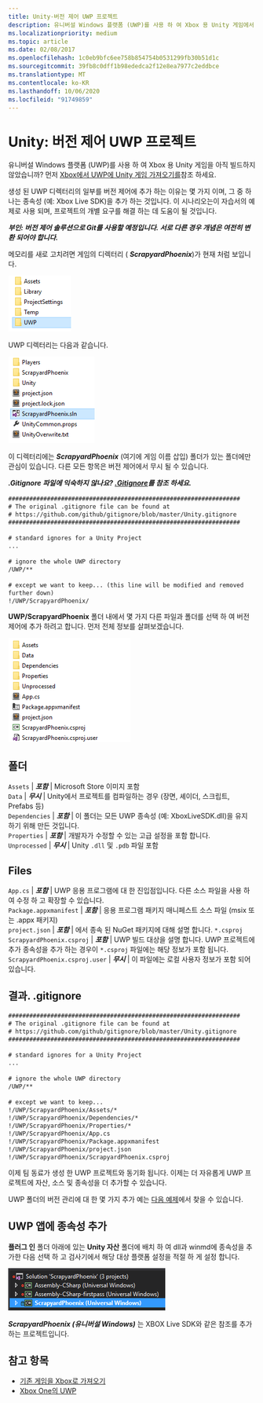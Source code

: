 ```yaml
---
title: Unity-버전 제어 UWP 프로젝트
description: 유니버설 Windows 플랫폼 (UWP)를 사용 하 여 Xbox 용 Unity 게임에서 버전 제어를 사용 하는 방법에 대해 알아봅니다.
ms.localizationpriority: medium
ms.topic: article
ms.date: 02/08/2017
ms.openlocfilehash: 1c0eb9bfc6ee758b854754b0531299fb30b51d1c
ms.sourcegitcommit: 39fb8c0dff1b98ededca2f12e8ea7977c2eddbce
ms.translationtype: MT
ms.contentlocale: ko-KR
ms.lasthandoff: 10/06/2020
ms.locfileid: "91749859"
---
```

# <a name="unity-version-control-your-uwp-project"></a>Unity: 버전 제어 UWP 프로젝트

유니버설 Windows 플랫폼 (UWP)를 사용 하 여 Xbox 용 Unity 게임을 아직 빌드하지 않았습니까?  먼저 [Xbox에서 UWP에 Unity 게임 가져오기를](development-lanes-unity.md)참조 하세요.

생성 된 UWP 디렉터리의 일부를 버전 제어에 추가 하는 이유는 몇 가지 이며, 그 중 하나는 종속성 (예: Xbox Live SDK)을 추가 하는 것입니다.  이 시나리오는이 자습서의 예제로 사용 되며, 프로젝트의 개별 요구를 해결 하는 데 도움이 될 것입니다.

***부인: 버전 제어 솔루션으로 Git를 사용할 예정입니다.  서로 다른 경우 개념은 여전히 변환 되어야 합니다.***

메모리를 새로 고치려면 게임의 디렉터리 ( ***ScrapyardPhoenix***)가 현재 처럼 보입니다.

![빌드 대상 폴더](images/build-destination.png)

UWP 디렉터리는 다음과 같습니다.

![UWP VS 솔루션](images/uwp-vs-solution.png)

이 디렉터리에는 ***ScrapyardPhoenix*** (여기에 게임 이름 삽입) 폴더가 있는 폴더에만 관심이 있습니다.  다른 모든 항목은 버전 제어에서 무시 될 수 있습니다.

***.Gitignore 파일에 익숙하지 않나요?  [.Gitignore](https://git-scm.com/docs/gitignore)를 참조 하세요.***

```console
##################################################################
# The original .gitignore file can be found at
# https://github.com/github/gitignore/blob/master/Unity.gitignore
##################################################################

# standard ignores for a Unity Project
...

# ignore the whole UWP directory
/UWP/**

# except we want to keep... (this line will be modified and removed further down)
!/UWP/ScrapyardPhoenix/
```

**UWP/ScrapyardPhoenix** 폴더 내에서 몇 가지 다른 파일과 폴더를 선택 하 여 버전 제어에 추가 하려고 합니다.  먼저 전체 정보를 살펴보겠습니다.

![UWP 빌드 디렉터리](images/uwp-build-directory.png)  

## <a name="folders"></a>폴더  

`Assets` | ***포함*** | Microsoft Store 이미지 포함  
`Data`   | ***무시*** | Unity에서 프로젝트를 컴파일하는 경우 (장면, 셰이더, 스크립트, Prefabs 등)  
`Dependencies` | ***포함*** | 이 폴더는 모든 UWP 종속성 (예: XboxLiveSDK.dll)을 유지 하기 위해 만든 것입니다.  
`Properties` | ***포함*** | 개발자가 수정할 수 있는 고급 설정을 포함 합니다.  
`Unprocessed` | ***무시*** | Unity `.dll` 및 `.pdb` 파일 포함  

## <a name="files"></a>Files  

`App.cs` | ***포함*** | UWP 응용 프로그램에 대 한 진입점입니다. 다른 소스 파일을 사용 하 여 수정 하 고 확장할 수 있습니다.  
`Package.appxmanifest` | ***포함*** | 응용 프로그램 패키지 매니페스트 소스 파일 (msix 또는 .appx 패키지)  
`project.json` | ***포함*** | 에서 종속 된 NuGet 패키지에 대해 설명 합니다. `*.csproj`  
`ScrapyardPhoenix.csproj` | ***포함*** | UWP 빌드 대상을 설명 합니다. UWP 프로젝트에 추가 종속성을 추가 하는 경우이 `*.csproj` 파일에는 해당 정보가 포함 됩니다.  
`ScrapyardPhoenix.csproj.user` | ***무시*** | 이 파일에는 로컬 사용자 정보가 포함 되어 있습니다.

## <a name="resulting-gitignore"></a>결과. .gitignore

```console
##################################################################
# The original .gitignore file can be found at
# https://github.com/github/gitignore/blob/master/Unity.gitignore
##################################################################

# standard ignores for a Unity Project
...

# ignore the whole UWP directory
/UWP/**

# except we want to keep...
!/UWP/ScrapyardPhoenix/Assets/*
!/UWP/ScrapyardPhoenix/Dependencies/*
!/UWP/ScrapyardPhoenix/Properties/*
!/UWP/ScrapyardPhoenix/App.cs
!/UWP/ScrapyardPhoenix/Package.appxmanifest
!/UWP/ScrapyardPhoenix/project.json
!/UWP/ScrapyardPhoenix/ScrapyardPhoenix.csproj
```

이제 팀 동료가 생성 한 UWP 프로젝트와 동기화 됩니다. 이제는 더 자유롭게 UWP 프로젝트에 자산, 소스 및 종속성을 더 추가할 수 있습니다.

UWP 폴더의 버전 관리에 대 한 몇 가지 추가 예는 [다음 예제](https://bitbucket.org/Unity-Technologies/windowsstoreappssamples/overview)에서 찾을 수 있습니다.

## <a name="adding-dependencies-to-your-uwp-app"></a>UWP 앱에 종속성 추가

**플러그 인** 폴더 아래에 있는 **Unity 자산** 폴더에 배치 하 여 dll과 winmd에 종속성을 추가한 다음 선택 하 고 검사기에서 해당 대상 플랫폼 설정을 적절 하 게 설정 합니다.

![UWP 솔루션](images/uwp-solution.PNG)

***ScrapyardPhoenix (유니버설 Windows)*** 는 XBOX Live SDK와 같은 참조를 추가 하는 프로젝트입니다.

## <a name="see-also"></a>참고 항목
- [기존 게임을 Xbox로 가져오기](development-lanes-landing.md)
- [Xbox One의 UWP](index.md)
